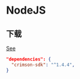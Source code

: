 # NodeJS

## 下载

[See](https://www.npmjs.com/package/crimson-sdk)

```json
"dependencies": {
  "crimson-sdk": "^1.4.4",
}
